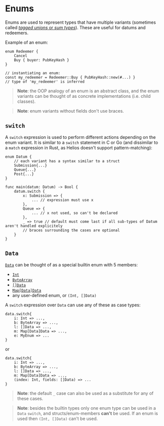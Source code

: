 # Enums

Enums are used to represent types that have multiple variants (sometimes called [*tagged unions* or *sum types*](https://en.wikipedia.org/wiki/Tagged_union)). These are useful for datums and redeemers.

Example of an enum:

```helios
enum Redeemer {
	Cancel
	Buy { buyer: PubKeyHash }
}

// instantiating an enum:
const my_redeemer = Redeemer::Buy { PubKeyHash::new(#...) } 
// type of 'my_redeemer' is inferred
```

> **Note**: the OOP analogy of an enum is an abstract class, and the enum variants can be thought of as concrete implementations (i.e. child classes).

> **Note**: enum variants without fields don't use braces.

## `switch`

A `switch` expression is used to perform different actions depending on the enum variant. It is similar to a `switch` statement in C or Go (and dissimilar to a `match` expression in Rust, as Helios doesn't support pattern-matching):

```helios
enum Datum {
	// each variant has a syntax similar to a struct
    Submission{...} 
    Queue{...}
    Post{...}
}

func main(datum: Datum) -> Bool {
	datum.switch {
		x: Submission => { 
			... // expression must use x
		},
		Queue => {
			... // x not used, so can't be declared
		},
		_ => true // default must come last if all sub-types of Datum aren't handled explicitely
		// braces surrounding the cases are optional
	}
}
```

## `Data`

[`Data`](../builtins/data.md) can be thought of as a special builtin enum with 5 members:
  * [`Int`](../builtins/int.md)
  * [`ByteArray`](../builtins/bytearray.md)
  * [`[]Data`](../builtins/list.md)
  * [`Map[Data]Data`](../builtins/map.md)
  * any user-defined enum, or `(Int, []Data)`

A `switch` expression over `Data` can use any of these as case types:

```helios
data.switch{
	i: Int => ...,
	b: ByteArray => ...,
	l: []Data => ...,
	m: Map[Data]Data => ...,
	e: MyEnum => ... 
}
```

or 

```helios
data.switch{
	i: Int => ...,
	b: ByteArray => ...,
	l: []Data => ...,
	m: Map[Data]Data => ...,
	(index: Int, fields: []Data) => ... 
}
```

> **Note**: the default `_` case can also be used as a substitute for any of these cases.

> **Note**: besides the builtin types only one enum type can be used in a `Data` `switch`, and structs/enum-members **can't** be used. If an enum is used then `(Int, []Data)` can't be used.
